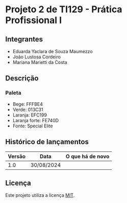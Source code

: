 # Projeto 2 de TI129 - Prática Profissional I

## Integrantes

* Eduarda Yaclara de Souza Maumezzo
* João Lustosa Cordeiro
* Mariana Marietti da Costa

## Descrição

  ### Paleta
  - Bege: FFFBE4
  - Verde: 013C31
  - Laranja: EFC199
  - Laranja forte: FE740D
  - Fonte: Special Elite

## Histórico de lançamentos

Versão    | Data       | O que há de novo
--------- | ---------  | ---------
1.0       | 30/08/2024 | 

## Licença

Este projeto utiliza a licença [MIT](https://opensource.org/license/mit).
